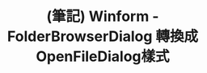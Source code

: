 ---
title: (筆記) Winform - FolderBrowserDialog 轉換成 OpenFileDialog樣式
categories: 
  - 後端技術
  - C#
  - Winform
tags: 
  - C#
  - Net FrameWork
  - Winform
description:
keyword: 'Net FrameWork, C# , linq '
cover: https://plctech.com.vn/wp-content/uploads/2021/04/winforms-la-gi-3.jpg
# sticky: 1
---